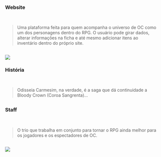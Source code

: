 <h3>Website</h3>
<br>

> Uma plataforma feita para quem acompanha o universo de OC como um dos personagens dentro do RPG. O usuário pode girar dados, alterar informações na ficha e até mesmo adicionar itens ao inventário dentro do próprio site. 

##

<img src="https://cdn.discordapp.com/attachments/925439012397809694/993289742609301634/Layout_PC.png" />


<h3>História</h3>
<br>

> Odisseia Carmesim, na verdade, é a saga que dá continuidade a Bloody Crown (Coroa Sangrenta)...

##
   
<h3>Staff</h3>
<br>

> O trio que trabalha em conjunto para tornar o RPG ainda melhor para os jogadores e os espectadores de OC.

##

<img src="https://cdn.discordapp.com/attachments/925439012397809694/993244944607219752/Staff_Equipe.png" />

